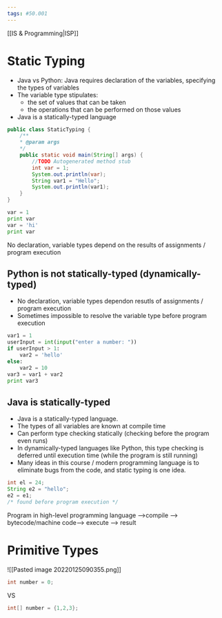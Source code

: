 ```yaml
---
tags: #50.001
---
```

[[IS & Programming|ISP]]

# Static Typing
- Java vs Python: Java requires declaration of the variables, specifying the types of variables
- The variable type stipulates:
	- the set of values that can be taken
	- the operations that can be performed on those values
- Java is a statically-typed language
```java
public class StaticTyping {
	/**
	* @param args
	*/
	public static void main(String[] args) {
		//TODO Autogenerated method stub
		int var = 1;
		System.out.println(var);
		String var1 = "Hello";
		System.out.println(var1);
	}
}
```
```python
var = 1
print var
var = 'hi'
print var
```
No declaration, variable types depend on the results of assignments / program execution
## Python is not statically-typed (dynamically-typed)
- No declaration, variable types dependon resutls of assignments / program execution
- Sometimes impossible to resolve the variable type before program execution
```python
var1 = 1
userInput = int(input("enter a number: "))
if userInput > 1:
	var2 = 'hello'
else:
	var2 = 10
var3 = var1 + var2
print var3
```
## Java is statically-typed
- Java is a statically-typed language.
- The types of all variables are known at compile time
- Can perform type checking statically (checking before the program even runs)
- In dynamically-typed languages like Python, this type checking is deferred until execution time (while the program is still running)
- Many ideas in this course / modern programming language is to eliminate bugs from the code, and static typing is one idea.
```java
int el = 24;
String e2 = "hello";
e2 = e1;
/* found before program execution */
```
Program in high-level programming language -->compile --> bytecode/machine code--> execute --> result
# Primitive Types
![[Pasted image 20220125090355.png]]
```java
int number = 0;
```
VS
```java
int[] number = {1,2,3};
```